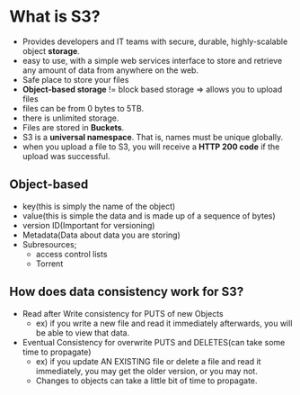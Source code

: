 # What is S3?

- Provides developers and IT  teams with secure, durable, highly-scalable object **storage**. 
- easy to use, with a simple web services interface to store and retrieve any amount of data from anywhere on the web.
- Safe place to store your files
- **Object-based storage** != block based storage => allows you to upload files
- files can be from 0 bytes to 5TB.
- there is unlimited storage.
- Files are stored in **Buckets**.
- S3 is a **universal namespace**. That is, names must be unique globally.
- when you upload a file to S3, you will receive a **HTTP 200 code** if the upload was successful.



## Object-based

- key(this is simply the name of the object)
- value(this is simple the data and is made up of a sequence of bytes)
- version ID(Important for versioning)
- Metadata(Data about data you are storing)
- Subresources;
  - access control lists
  - Torrent



## How does data consistency work for S3?

- Read after Write consistency for PUTS of new Objects
  - ex) if you write a new file and read it immediately afterwards, you will be able to view that data.
- Eventual Consistency for overwrite PUTS and DELETES(can take some time to propagate)
  - ex) if you update AN EXISTING file or delete a file and read it immediately, you may get the older version, or you may not. 
  - Changes to objects can take a little bit of time to propagate.





## S3 Features

- Tiered Storage Available
- Lifecycle Management
- Versioning
- Encryption
- Secure your data using **Access Control Lists** and **Bucket Policies.**





## S3 Type

#### S3 Standard

- stored redundantly across multiple devices in multiple facilities, and is designed to sustain the loss of 2 facilities concurrently.



#### S3 - IA

- Infrequently Accessed
- For data that is accessed less frequently, but requires rapid access when needed.
- lower fee than S3, but you are charged a retrieval fee.



#### S3 One Zone - IA

- for where you want a lower - cost option ofr infrequently accessed data, but do not require the multiple Availability Zone Data resilience.



#### S3 - Intelligent Tiering

- Designed to optimize costs by automatically moving data to the most cost-effective access tier, without performance impact or operational overhead.
- effective for machine learning data.



#### S3 Glacier

- secure, durable and low-cost storage class for data archiving.
- Retrieval times configurable from minutes to hours.



#### S3 Glacier Deep Archive

- S3 Glacier Deep Archive is Amazon S3's **lowest-cost storage class** where a retrieval time of 12 housr is acceptable.



## S3 Charge

- Storage
- Requests
- Storage Management Pricing
- Data Transfer Pricing
- **Transfer Acceleration**
- Cross Region Replication Pricing



## S3 Transfer Acceleration

**: Fast, easy, and secure transfers of files over long distances between your end users and an S3 bucket.**

#### Advatage

- Amazone CloudFront's globally distributed edge locations.
- ex) data arrives at an edge location, data is routed to Amazon S3 over an optimized network path.






